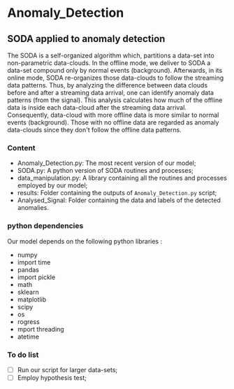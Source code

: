 # Anomaly_Detection
## SODA applied to anomaly detection 
The SODA is a self-organized algorithm which, partitions a data-set into non-parametric data-clouds. In the offline mode, we deliver to SODA a data-set compound only by normal events (background). Afterwards, in its online mode, SODA re-organizes those data-clouds to follow the streaming data patterns. Thus, by analyzing the difference between data clouds before and after a streaming data arrival, one can identify anomaly data patterns (from the signal). This analysis calculates how much of the offline data is inside each data-cloud after the streaming data arrival. Consequently, data-cloud with more offline data is more similar to normal events (background). Those with no offline data are regarded as anomaly data-clouds since they don't follow the offline data patterns.

### Content

* Anomaly_Detection.py: The most recent version of our model;
* SODA.py: A python version of SODA routines and processes;
* data_manipulation.py: A library containing all the routines and processes employed by our model;  
* results: Folder containing the outputs of `Anomaly_Detection.py` script;
* Analysed_Signal: Folder containing the data and labels of the detected anomalies.

### python dependencies

Our model depends on the following python libraries :

* numpy
* import time
* pandas
* import pickle
* math
* sklearn
* matplotlib
* scipy
* os
* rogress
* mport threading
* atetime 

### To do list

- [ ] Run our script for larger data-sets;
- [ ] Employ hypothesis test;
